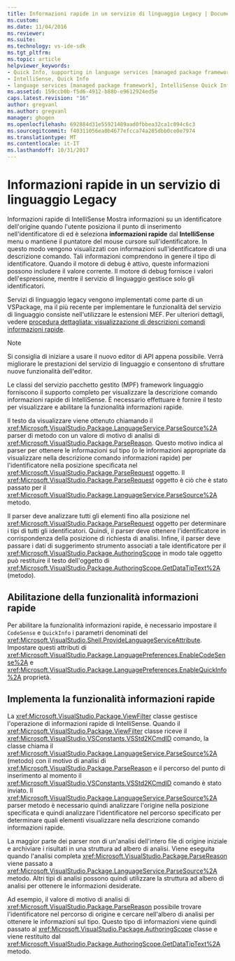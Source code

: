 ```yaml
---
title: Informazioni rapide in un servizio di linguaggio Legacy | Documenti Microsoft
ms.custom: 
ms.date: 11/04/2016
ms.reviewer: 
ms.suite: 
ms.technology: vs-ide-sdk
ms.tgt_pltfrm: 
ms.topic: article
helpviewer_keywords:
- Quick Info, supporting in language services [managed package framework]
- IntelliSense, Quick Info
- language services [managed package framework], IntelliSense Quick Info
ms.assetid: 159ccb0b-f5d6-4912-b88b-e9612924ed5e
caps.latest.revision: "16"
author: gregvanl
ms.author: gregvanl
manager: ghogen
ms.openlocfilehash: 692884d31e55921489aad0fbbea32ca1c094c6c3
ms.sourcegitcommit: f40311056ea0b4677efcca74a285dbb0ce0e7974
ms.translationtype: MT
ms.contentlocale: it-IT
ms.lasthandoff: 10/31/2017
---
```

# <a name="quick-info-in-a-legacy-language-service"></a>Informazioni rapide in un servizio di linguaggio Legacy
Informazioni rapide di IntelliSense Mostra informazioni su un identificatore dell'origine quando l'utente posiziona il punto di inserimento nell'identificatore di ed è seleziona **informazioni rapide** dal **IntelliSense** menu o mantiene il puntatore del mouse cursore sull'identificatore. In questo modo vengono visualizzati con informazioni sull'identificatore di una descrizione comando. Tali informazioni comprendono in genere il tipo di identificatore. Quando il motore di debug è attivo, queste informazioni possono includere il valore corrente. Il motore di debug fornisce i valori dell'espressione, mentre il servizio di linguaggio gestisce solo gli identificatori.  
  
 Servizi di linguaggio legacy vengono implementati come parte di un VSPackage, ma il più recente per implementare le funzionalità del servizio di linguaggio consiste nell'utilizzare le estensioni MEF. Per ulteriori dettagli, vedere [procedura dettagliata: visualizzazione di descrizioni comandi informazioni rapide](../../extensibility/walkthrough-displaying-quickinfo-tooltips.md).  
  
> [!NOTE]
>  Si consiglia di iniziare a usare il nuovo editor di API appena possibile. Verrà migliorare le prestazioni del servizio di linguaggio e consentono di sfruttare nuove funzionalità dell'editor.  
  
 Le classi del servizio pacchetto gestito (MPF) framework linguaggio forniscono il supporto completo per visualizzare la descrizione comando informazioni rapide di IntelliSense. È necessario effettuare è fornire il testo per visualizzare e abilitare la funzionalità informazioni rapide.  
  
 Il testo da visualizzare viene ottenuto chiamando il <xref:Microsoft.VisualStudio.Package.LanguageService.ParseSource%2A> parser di metodo con un valore di motivo di analisi di <xref:Microsoft.VisualStudio.Package.ParseReason>. Questo motivo indica al parser per ottenere le informazioni sul tipo (o le informazioni appropriate da visualizzare nella descrizione comando informazioni rapide) per l'identificatore nella posizione specificata nel <xref:Microsoft.VisualStudio.Package.ParseRequest> oggetto. Il <xref:Microsoft.VisualStudio.Package.ParseRequest> oggetto è ciò che è stato passato per il <xref:Microsoft.VisualStudio.Package.LanguageService.ParseSource%2A> metodo.  
  
 Il parser deve analizzare tutti gli elementi fino alla posizione nel <xref:Microsoft.VisualStudio.Package.ParseRequest> oggetto per determinare i tipi di tutti gli identificatori. Quindi, il parser deve ottenere l'identificatore in corrispondenza della posizione di richiesta di analisi. Infine, il parser deve passare i dati di suggerimento strumento associati a tale identificatore per il <xref:Microsoft.VisualStudio.Package.AuthoringScope> in modo tale oggetto può restituire il testo dell'oggetto di <xref:Microsoft.VisualStudio.Package.AuthoringScope.GetDataTipText%2A> (metodo).  
  
## <a name="enabling-the-quick-info-feature"></a>Abilitazione della funzionalità informazioni rapide  
 Per abilitare la funzionalità informazioni rapide, è necessario impostare il `CodeSense` e `QuickInfo` i parametri denominati del <xref:Microsoft.VisualStudio.Shell.ProvideLanguageServiceAttribute>. Impostare questi attributi di <xref:Microsoft.VisualStudio.Package.LanguagePreferences.EnableCodeSense%2A> e <xref:Microsoft.VisualStudio.Package.LanguagePreferences.EnableQuickInfo%2A> proprietà.  
  
## <a name="implementing-the-quick-info-feature"></a>Implementa la funzionalità informazioni rapide  
 La <xref:Microsoft.VisualStudio.Package.ViewFilter> classe gestisce l'operazione di informazioni rapide di IntelliSense. Quando il <xref:Microsoft.VisualStudio.Package.ViewFilter> classe riceve il <xref:Microsoft.VisualStudio.VSConstants.VSStd2KCmdID> comando, la classe chiama il <xref:Microsoft.VisualStudio.Package.LanguageService.ParseSource%2A> (metodo) con il motivo di analisi di <xref:Microsoft.VisualStudio.Package.ParseReason> e il percorso del punto di inserimento al momento il <xref:Microsoft.VisualStudio.VSConstants.VSStd2KCmdID> comando è stato inviato. Il <xref:Microsoft.VisualStudio.Package.LanguageService.ParseSource%2A> parser metodo è necessario quindi analizzare l'origine nella posizione specificata e quindi analizzare l'identificatore nel percorso specificato per determinare quali elementi visualizzare nella descrizione comando informazioni rapide.  
  
 La maggior parte dei parser non di un'analisi dell'intero file di origine iniziale e archiviare i risultati in una struttura ad albero di analisi. Viene eseguita quando l'analisi completa <xref:Microsoft.VisualStudio.Package.ParseReason> viene passato a <xref:Microsoft.VisualStudio.Package.LanguageService.ParseSource%2A> metodo. Altri tipi di analisi possono quindi utilizzare la struttura ad albero di analisi per ottenere le informazioni desiderate.  
  
 Ad esempio, il valore di motivo di analisi di <xref:Microsoft.VisualStudio.Package.ParseReason> possibile trovare l'identificatore nel percorso di origine e cercare nell'albero di analisi per ottenere le informazioni sul tipo. Questo tipo di informazioni viene quindi passato al <xref:Microsoft.VisualStudio.Package.AuthoringScope> classe e viene restituito dal <xref:Microsoft.VisualStudio.Package.AuthoringScope.GetDataTipText%2A> metodo.